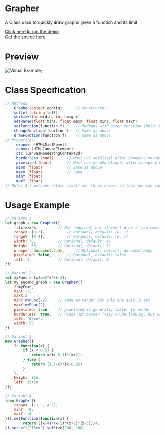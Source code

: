 # Grapher

A Class used to quickly draw graphs given a function and its limit

[Click here to run the demo](https://rawgit.com/GuilhermeRossato/JsAppHelpers/master/Grapher/demo.html)  
[Get the source here](https://github.com/GuilhermeRossato/JsAppHelpers/tree/master/Grapher/Grapher.js)

# Preview

![Visual Example](https://rawgit.com/GuilhermeRossato/JsAppHelpers/master/Grapher/demo.png);

# Class Specification

```C#
// Methods
	Grapher(object config)		// Constructor
	setLeft(string left)
	setSize(int width, int height)
	setRange(float minX, float maxX, float minY, float maxY)
	setFunction(function f)		// Redraws with given function (Note: keeps past range)
	changeFunction(function f)	// Same as above
	drawFunction(function f)	// Same as above
// Properties
	.wrapper (HTMLDivElemnt)
	.canvas (HTMLCanvasElement)
	.ctx (CanvasRenderingContext2d)
	.borderless (bool)		// Must run setSize() after changing manually
	.pixelated (bool)		// Must run drawFunction() after changing manually
	.minX (float)			// Same as above
	.maxX (float)			// Same...
	.minY (float)
	.maxY (float)
// Note: All methods return itself (or throw error) so that you can cascate functions.
```

# Usage Example

```javascript
// Variant 1
let graph = new Grapher({
	f:(x)=>x*x,			// Not required, but it won't draw if you ommit this
	rangeX: [0,2],			// Optional, default: [0, 1]
	rangeY: [0,4],			// Optional, default: [0, 1]
	width: 75,			// Optional, default: 49
	height: 50,			// Optional, default: 31
	wrapper: document.body,		// Optional, default: document.body
	pixelated: false,		// Optional, default: false
	left: 0				// Optional, default: 0
});

// Variant 2
let myFunc = (x)=>2*x*(x-3);
let my_second_graph = new Grapher({
	f:myFunc,
	minX:-2,
	maxX:2,
	minY:myFunc(-2),	// same as rangeY but only one axis is set
	maxY:myFunc(2),
	pixelated: true,	// pixelated is generally faster to render
	borderless: true,	// hides 3px border (very crude-looking, but width becomes accurate)
	left: "84px",
	width: 55
})

// Variant 3
new Grapher({
	f: function(x) {
		if (x < 0.5) {
			return x*(x-0.1)*(x+2);
		} else {
			return (1.5-x)*(x-0.25)
		}
	},
	height: 100,
	left: 85+60
});

// Variant 4
(new Grapher({
	rangeX: [-3.3, 4.1],
	minY: -8,
	maxY: 14
})).setFunction(function(x) {
		return ((x-4)*(x-2)*(x+2)*(x+3))/4;
}).setLeft("13em").setSize(200, 100)
```
